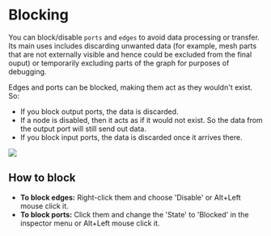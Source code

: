 # Blocking

You can block/disable `ports` and `edges` to avoid data processing or transfer. Its main uses includes discarding unwanted data (for example, mesh parts that are not externally visible and hence could be excluded from the final ouput) or temporarily excluding parts of the graph for purposes of debugging.

Edges and ports can be blocked, making them act as they wouldn't exist. So:

* If you block output ports, the data is discarded.
* If a node is disabled, then it acts as if it would not exist. So the data from the output port will still send out data.
* If you block input ports, the data is discarded once it arrives there.


![](images/blockPorts.png)

## How to block

* **To block edges:** Right-click them and choose 'Disable' or Alt+Left mouse click it.
* **To block ports:** Click them and change the 'State' to 'Blocked' in the inspector menu or Alt+Left mouse click it.